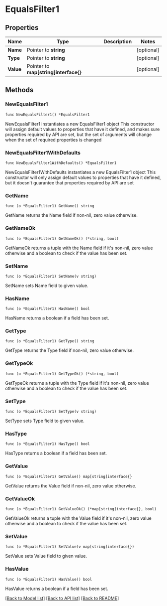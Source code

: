 # EqualsFilter1

## Properties

Name | Type | Description | Notes
------------ | ------------- | ------------- | -------------
**Name** | Pointer to **string** |  | [optional] 
**Type** | Pointer to **string** |  | [optional] 
**Value** | Pointer to **map[string]interface{}** |  | [optional] 

## Methods

### NewEqualsFilter1

`func NewEqualsFilter1() *EqualsFilter1`

NewEqualsFilter1 instantiates a new EqualsFilter1 object
This constructor will assign default values to properties that have it defined,
and makes sure properties required by API are set, but the set of arguments
will change when the set of required properties is changed

### NewEqualsFilter1WithDefaults

`func NewEqualsFilter1WithDefaults() *EqualsFilter1`

NewEqualsFilter1WithDefaults instantiates a new EqualsFilter1 object
This constructor will only assign default values to properties that have it defined,
but it doesn't guarantee that properties required by API are set

### GetName

`func (o *EqualsFilter1) GetName() string`

GetName returns the Name field if non-nil, zero value otherwise.

### GetNameOk

`func (o *EqualsFilter1) GetNameOk() (*string, bool)`

GetNameOk returns a tuple with the Name field if it's non-nil, zero value otherwise
and a boolean to check if the value has been set.

### SetName

`func (o *EqualsFilter1) SetName(v string)`

SetName sets Name field to given value.

### HasName

`func (o *EqualsFilter1) HasName() bool`

HasName returns a boolean if a field has been set.

### GetType

`func (o *EqualsFilter1) GetType() string`

GetType returns the Type field if non-nil, zero value otherwise.

### GetTypeOk

`func (o *EqualsFilter1) GetTypeOk() (*string, bool)`

GetTypeOk returns a tuple with the Type field if it's non-nil, zero value otherwise
and a boolean to check if the value has been set.

### SetType

`func (o *EqualsFilter1) SetType(v string)`

SetType sets Type field to given value.

### HasType

`func (o *EqualsFilter1) HasType() bool`

HasType returns a boolean if a field has been set.

### GetValue

`func (o *EqualsFilter1) GetValue() map[string]interface{}`

GetValue returns the Value field if non-nil, zero value otherwise.

### GetValueOk

`func (o *EqualsFilter1) GetValueOk() (*map[string]interface{}, bool)`

GetValueOk returns a tuple with the Value field if it's non-nil, zero value otherwise
and a boolean to check if the value has been set.

### SetValue

`func (o *EqualsFilter1) SetValue(v map[string]interface{})`

SetValue sets Value field to given value.

### HasValue

`func (o *EqualsFilter1) HasValue() bool`

HasValue returns a boolean if a field has been set.


[[Back to Model list]](../README.md#documentation-for-models) [[Back to API list]](../README.md#documentation-for-api-endpoints) [[Back to README]](../README.md)


